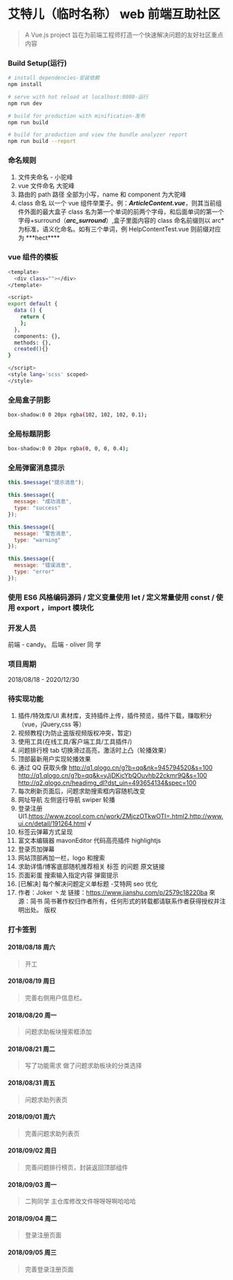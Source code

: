 # 艾特儿（临时名称） web 前端互助社区

> A Vue.js project 旨在为前端工程师打造一个快速解决问题的友好社区重点内容

### Build Setup(运行)

```bash
# install dependencies-安装依赖
npm install

# serve with hot reload at localhost:8080-运行
npm run dev

# build for production with minification-发布
npm run build

# build for production and view the bundle analyzer report
npm run build --report
```

### 命名规则

1.  文件夹命名 - 小驼峰
2.  vue 文件命名 大驼峰
3.  路由的 path 路径 全部为小写，name 和 component 为大驼峰
4.  class 命名 以一个 vue 组件举栗子。例：**_ArticleContent.vue_**，则其当前组件外面的最大盒子 class 名为第一个单词的前两个字母，和后面单词的第一个字母+surround（**_arc_surround_**）,盒子里面内容的 class 命名前缀则以
    arc* 为标准，语义化命名。如有三个单词，例 HelpContentTest.vue 则前缀对应为 \*\*\*hect*\*\*\*

### vue 组件的模板

```bash
<template>
  <div class=""></div>
</template>

<script>
export default {
  data () {
    return {
    };
  },
  components: {},
  methods: {},
  created(){}
}

</script>
<style lang='scss' scoped>
</style>
```

### 全局盒子阴影

```bash
box-shadow:0 0 20px rgba(102, 102, 102, 0.1);
```

### 全局标题阴影

```bash
box-shadow:0 0 20px rgba(0, 0, 0, 0.4);
```

### 全局弹窗消息提示

```javascript
this.$message("提示消息");

this.$message({
  message: "成功消息",
  type: "success"
});

this.$message({
  message: "警告消息",
  type: "warning"
});

this.$message({
  message: "错误消息",
  type: "error"
});
```

### 使用 ES6 风格编码源码 / 定义变量使用 let / 定义常量使用 const / 使用 export ，import 模块化

### 开发人员

前端 - candy。
后端 - oliver 同 学

### 项目周期

2018/08/18 - 2020/12/30 

### 待实现功能

1.  插件/特效库/UI 素材库，支持插件上传，插件预览，插件下载，赚取积分（vue，jQuery,css 等）
2.  视频教程(为防止盗版视频版权冲突，暂定)
3.  使用工具(在线工具/客户端工具/工具插件/)
4.  问题排行榜 tab 切换滑过高亮，激活时上凸（轮播效果）
5.  顶部最新用户实现轮播效果
6.  通过 QQ 获取头像
    http://q1.qlogo.cn/g?b=qq&nk=945794520&s=100
    http://q1.qlogo.cn/g?b=qq&k=yJjDKicYbQOuvhb22ckmr9Q&s=100
    http://q2.qlogo.cn/headimg_dl?dst_uin=493654134&spec=100
7.  每次刷新页面后，问题求助搜索框内容随机改变
8.  网址导航 左侧竖行导航 swiper 轮播
9.  登录注册 UI1.https://www.zcool.com.cn/work/ZMjczOTkwOTI=.html2.http://www.ui.cn/detail/191264.html √
10. 标签云弹幕方式呈现
11. 富文本编辑器 mavonEditor 代码高亮插件 highlightjs
12. 登录页加弹幕
13. 网站顶部再加一栏，logo 和搜索
14. 求助详情/博客底部随机推荐相关 标签 的问题 原文链接
15. 页面彩蛋 搜索输入指定内容 弹窗提示
16. [已解决] 每个解决问题定义单标题 -艾特网 seo 优化
17. 作者：Joker 丶龙
    链接：https://www.jianshu.com/p/2579c18220ba
    來源：简书
    简书著作权归作者所有，任何形式的转载都请联系作者获得授权并注明出处。    版权

### 打卡签到

#### 2018/08/18 周六

> 开工

#### 2018/08/19 周日

> 完善右侧用户信息栏。

#### 2018/08/20 周一

> 问题求助板块搜索框添加

#### 2018/08/21 周二

> 写了功能需求 做了问题求助板块的分类选择

#### 2018/08/31 周五

> 问题求助列表页

#### 2018/09/01 周六

> 完善问题求助列表页

#### 2018/09/02 周日

> 完善问题排行榜页，封装返回顶部组件

#### 2018/09/03 周一

> 二狗同学 主仓库修改文件呀呀呀啊哈哈哈

#### 2018/09/04 周二

> 登录注册页面

#### 2018/09/05 周三

> 完善登录注册页面
